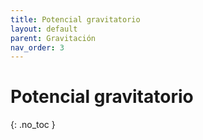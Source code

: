 ```yaml
---
title: Potencial gravitatorio
layout: default
parent: Gravitación
nav_order: 3
---
```


# Potencial gravitatorio
{: .no_toc }